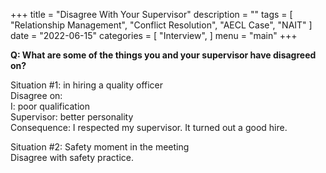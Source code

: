 +++
title = "Disagree With Your Supervisor"
description = ""
tags = [
    "Relationship Management",
    "Conflict Resolution",
    "AECL Case",
    "NAIT"
]
date = "2022-06-15"
categories = [
    "Interview",
]
menu = "main"
+++

**Q: What are some of the things you and your supervisor have disagreed on?**

Situation #1: in hiring a quality officer  
Disagree on:  
I: poor qualification  
Supervisor: better personality  
Consequence: I respected my supervisor. It turned out a good hire.    

Situation #2: Safety moment in the meeting  
Disagree with safety practice.
